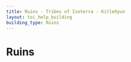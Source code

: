 ```yaml
---
title: Ruins - Tribes of Isoterra - KitleOyun
layout: toi_help_building
building_type: Ruins
---
```


<h1 class="h1">Ruins</h1>
